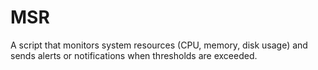 # MSR
 A script that monitors system resources (CPU, memory, disk usage) and sends alerts or notifications when thresholds are exceeded.
